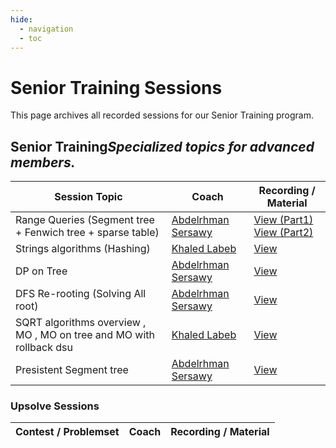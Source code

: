 ```yaml
---
hide:
  - navigation
  - toc
---
```


# Senior Training Sessions

This page archives all recorded sessions for our Senior Training program.

<div class="level-section">
  <h2>Senior Training<em>Specialized topics for advanced members.</em></h2>

  <table class="sessions-table">
    <thead>
        <tr>
            <th>Session Topic</th>
            <th>Coach</th>
            <th>Recording / Material</th>
        </tr>
    </thead>
    <tbody>
        <tr>
            <td>Range Queries (Segment tree + Fenwich tree + sparse table)</td>
            <td><a href="../../../community/coaches/#abdelrhman-sersawy">Abdelrhman Sersawy</a></td>
            <td>
                <a href="https://www.youtube.com/watch?v=ZqNNHDT2-Zc&list=PLAw15AnTPFl-XiybIMqTcOiE_WBQa0aVi&index=13" target="_blank">View (Part1)</a>
                <br>
                <a href="https://www.youtube.com/watch?v=TlYtrARMugw&list=PLAw15AnTPFl-XiybIMqTcOiE_WBQa0aVi&index=14" target="_blank">View (Part2)</a>
            </td>
        </tr>
        <tr>
            <td>Strings algorithms (Hashing)</td>
            <td><a href="../../../community/coaches/#khaled-labeb">Khaled Labeb</a></td>
            <td>
                <a href="https://www.youtube.com/watch?v=ykmnopLoxUs" target="_blank">View</a>
            </td>
        </tr>
        <tr>
            <td>DP on Tree</td>
            <td><a href="../../../community/coaches/#abdelrhman-sersawy">Abdelrhman Sersawy</a></td>
            <td><a href="https://www.youtube.com/watch?v=pNmISEk052Y&list=PLAw15AnTPFl-XiybIMqTcOiE_WBQa0aVi&index=17" target="_blank">View</a></td>
        </tr>
        <tr>
            <td>DFS Re-rooting (Solving All root)</td>
            <td><a href="../../../community/coaches/#abdelrhman-sersawy">Abdelrhman Sersawy</a></td>
            <td><a href="https://www.youtube.com/watch?v=Q_xH-clyzCQ&list=PLAw15AnTPFl-XiybIMqTcOiE_WBQa0aVi&index=18" target="_blank">View</a></td>
            </tr>
            <tr>
            <td>SQRT algorithms overview , MO , MO on tree and MO with rollback dsu</td>
            <td><a href="../../../community/coaches/#khaled-labeb">Khaled Labeb</a></td>
            <td><a href="https://www.youtube.com/watch?v=J0sIsvgds8w" target="_blank">View</a></td>
            </tr>
            <tr>
            <td>Presistent Segment tree</td>
            <td><a href="../../../community/coaches/#abdelrhman-sersawy">Abdelrhman Sersawy</a></td>
            <td><a href="https://www.youtube.com/watch?v=Lzj8Vm0GnR0&list=PLAw15AnTPFl-XiybIMqTcOiE_WBQa0aVi&index=22" target="_blank">View</a></td>
            </tr>
        </tbody>
    </table>

  <h3>Upsolve Sessions</h3>
  <table class="sessions-table">
    <thead>
        <tr>
            <th>Contest / Problemset</th>
            <th>Coach</th>
            <th>Recording / Material</th>
        </tr>
    </thead>
    <tbody>
        <!-- <tr>
            <td>Div1 Contest #800</td>
            <td><a href="../../../community/coaches/#coach-senior">Senior Coach</a></td>
            <td><a href="https://example.com/senior-upsolve-1" target="_blank">View</a></td>
        </tr> -->
        <!-- Add more Senior upsolve sessions here -->
    </tbody>
  </table>
</div> 